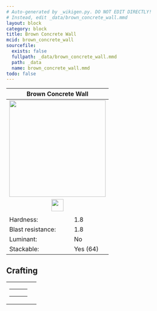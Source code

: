 ```yaml
---
# Auto-generated by _wikigen.py. DO NOT EDIT DIRECTLY!
# Instead, edit _data/brown_concrete_wall.mmd
layout: block
category: block
title: Brown Concrete Wall
mcid: brown_concrete_wall
sourcefile:
  exists: false
  fullpath: _data/brown_concrete_wall.mmd
  path: _data
  name: brown_concrete_wall.mmd
todo: false
---
```


<table class="block-info"><thead><tr>
<th colspan=2>Brown Concrete Wall</th>
</tr></thead><tbody>
<tr><td colspan=2 class="cell-image-big" style="text-align:center"><img onerror="this.src={{ "/img/missing_lg.png" | relative_url | jsonify | escape }}" src="/allotment/img/textures/allotment/brown_concrete_wall.png" width="256" height="256" alt="" class="preview-icon"></td></tr>
<tr><td colspan=2 class="cell-image-small" style="text-align:center"><img onerror="this.src={{ "/img/missing.png" | relative_url | jsonify | escape }}" src="/allotment/img/inventory_textures/allotment/brown_concrete_wall.png" width="32" height="32" alt="" class="inventory-icon"></td></tr>
<tr><td colspan=2 style="text-align:center"><span class="tool-info tool-pickaxe tool-level-1" title="Requires a Wooden/Gold Pickaxe"></span></td></tr>
<tr><td>Hardness:</td><td>1.8</td></tr>
<tr><td>Blast resistance:</td><td>1.8</td></tr>
<tr><td>Luminant:</td><td>No</td></tr>
<tr><td>Stackable:</td><td>Yes (64)</td></tr>
</tbody></table>

## Crafting

<table class="crafting-recipe crafting-shaped"><tbody><tr>
<td><table class="crafting-grid"><tbody>
<tr>
<td>
<span title="Brown Concrete" class="item item-minecraft:brown_concrete item-type-item" style="background-image:url(&quot;/allotment/img/inventory_textures/minecraft/brown_concrete.png&quot;)"></span>
</td>
<td>
<span title="Brown Concrete" class="item item-minecraft:brown_concrete item-type-item" style="background-image:url(&quot;/allotment/img/inventory_textures/minecraft/brown_concrete.png&quot;)"></span>
</td>
<td>
<span title="Brown Concrete" class="item item-minecraft:brown_concrete item-type-item" style="background-image:url(&quot;/allotment/img/inventory_textures/minecraft/brown_concrete.png&quot;)"></span>
</td>
</tr>
<tr>
<td>
<span title="Brown Concrete" class="item item-minecraft:brown_concrete item-type-item" style="background-image:url(&quot;/allotment/img/inventory_textures/minecraft/brown_concrete.png&quot;)"></span>
</td>
<td>
<span title="Brown Concrete" class="item item-minecraft:brown_concrete item-type-item" style="background-image:url(&quot;/allotment/img/inventory_textures/minecraft/brown_concrete.png&quot;)"></span>
</td>
<td>
<span title="Brown Concrete" class="item item-minecraft:brown_concrete item-type-item" style="background-image:url(&quot;/allotment/img/inventory_textures/minecraft/brown_concrete.png&quot;)"></span>
</td>
</tr>
<tr>
<td>
<span class="item item-empty-space"></span>
</td>
<td>
<span class="item item-empty-space"></span>
</td>
<td>
<span class="item item-empty-space"></span>
</td>
</tr>
</tbody></table></td>
<td class="result">
<div class="result-inner">
<div class="result-slot">
<span title="Brown Concrete Wall" class="item item-allotment:brown_concrete_wall" style="background-image:url(&quot;/allotment/img/inventory_textures/allotment/brown_concrete_wall.png&quot;)"></span>
</div>
</div>
</td>
</tr></tbody></table>